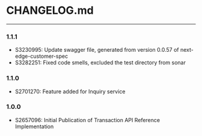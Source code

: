 # CHANGELOG.md

-----
### 1.1.1
- S3230995: Update swagger file, generated from version 0.0.57 of next-edge-customer-spec
- S3282251: Fixed code smells, excluded the test directory from sonar

### 1.1.0
- S2701270: Feature added for Inquiry service

### 1.0.0
- S2657096: Initial Publication of Transaction API Reference Implementation